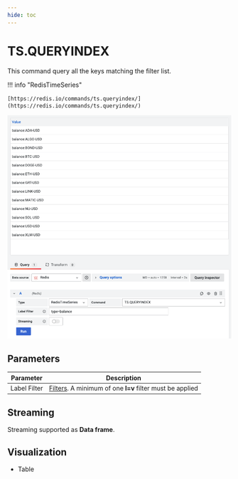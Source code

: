 ```yaml
---
hide: toc
---
```


# TS.QUERYINDEX

This command query all the keys matching the filter list.

!!! info "RedisTimeSeries"

    [https://redis.io/commands/ts.queryindex/](https://redis.io/commands/ts.queryindex/)

![TS.QUERYINDEX](../../images/redis-datasource/commands/ts-queryindex.png)

## Parameters

| Parameter    | Description                                                                                                                   |
| ------------ | ----------------------------------------------------------------------------------------------------------------------------- |
| Label Filter | [Filters](https://redis.io/docs/data-types/timeseries/quickstart/#filtering). A minimum of one **l=v** filter must be applied |

## Streaming

Streaming supported as **Data frame**.

## Visualization

- Table
